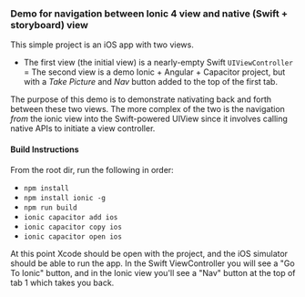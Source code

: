 ### Demo for navigation between Ionic 4 view and native (Swift + storyboard) view

This simple project is an iOS app with two views.
- The first view (the initial view) is a nearly-empty Swift `UIViewController` 
= The second view is a demo Ionic + Angular + Capacitor project, but with a *Take Picture* and *Nav* button added to the top of the first tab.

The purpose of this demo is to demonstrate nativating back and forth between these two views. The more complex of the two is the navigation *from* the ionic view into the Swift-powered UIView since it involves calling native APIs to initiate a view controller.

#### Build Instructions
From the root dir, run the following in order:
- `npm install`
- `npm install ionic -g`
- `npm run build`
- `ionic capacitor add ios`
- `ionic capacitor copy ios`
- `ionic capacitor open ios`

At this point Xcode should be open with the project, and the iOS simulator should be able to run the app. In the Swift ViewController you will see a "Go To Ionic" button, and in the Ionic view you'll see a "Nav" button at the top of tab 1 which takes you back.